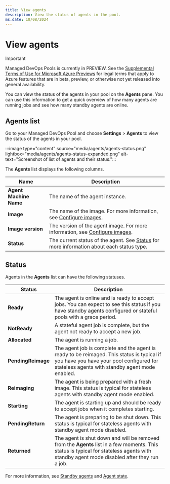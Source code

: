 ```yaml
---
title: View agents
description: View the status of agents in the pool.
ms.date: 10/08/2024
---
```


# View agents

> [!IMPORTANT]
> Managed DevOps Pools is currently in PREVIEW.
> See the [Supplemental Terms of Use for Microsoft Azure Previews](https://azure.microsoft.com/support/legal/preview-supplemental-terms/) for legal terms that apply to Azure features that are in beta, preview, or otherwise not yet released into general availability.

You can view the status of the agents in your pool on the **Agents** pane. You can use this information to get a quick overview of how many agents are running jobs and see how many standby agents are online.

## Agents list

Go to your Managed DevOps Pool and choose **Settings** > **Agents** to view the status of the agents in your pool.

:::image type="content" source="media/agents/agents-status.png" lightbox="media/agents/agents-status-expanded.png" alt-text="Screenshot of list of agents and their status.":::

The **Agents** list displays the following columns.

| Name | Description |
|------|-------------|
| **Agent Machine Name** | The name of the agent instance. |
| **Image** | The name of the image. For more information, see [Configure images](configure-images.md). |
| **Image version** | The version of the agent image. For more information, see [Configure images](configure-images.md). |
| **Status** | The current status of the agent. See [Status](#status) for more information about each status type. |

## Status

Agents in the **Agents** list can have the following statuses.

| Status | Description |
|--------|-------------|
| **Ready**  | The agent is online and is ready to accept jobs. You can expect to see this status if you have standby agents configured or stateful pools with a grace period. |
| **NotReady** | A stateful agent job is complete, but the agent not ready to accept a new job. |
| **Allocated** | The agent is running a job. |
| **PendingReimage** | The agent job is complete and the agent is ready to be reimaged. This status is typical if you have you have your pool configured for stateless agents with standby agent mode enabled. |
| **Reimaging** | The agent is being prepared with a fresh image. This status is typical for stateless agents with standby agent mode enabled. |
| **Starting** | The agent is starting up and should be ready to accept jobs when it completes starting. |
| **PendingReturn** | The agent is preparing to be shut down. This status is typical for stateless agents with standby agent mode disabled. |
| **Returned** | The agent is shut down and will be removed from the **Agents** list in a few moments. This status is typical for stateless agents with standby agent mode disabled after they run a job. |

For more information, see [Standby agents](configure-scaling.md#standby-agent-mode) and [Agent state](configure-scaling.md#agent-state).

